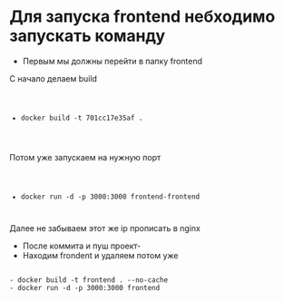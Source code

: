 # Для запуска frontend небходимо запускать команду
- Первым мы должны перейти в папку frontend

С начало делаем build
<code>
- docker build -t 701cc17e35af .
</code>

Потом уже запускаем на нужную порт
<code>
- docker run -d -p 3000:3000 frontend-frontend
</code>
Далее не забываем этот же ip прописать в nginx

- После коммита и пуш проект-
- Находим frondent и удаляем потом уже
<code>
- docker build -t frontend . --no-cache
- docker run -d -p 3000:3000 frontend
</code>
